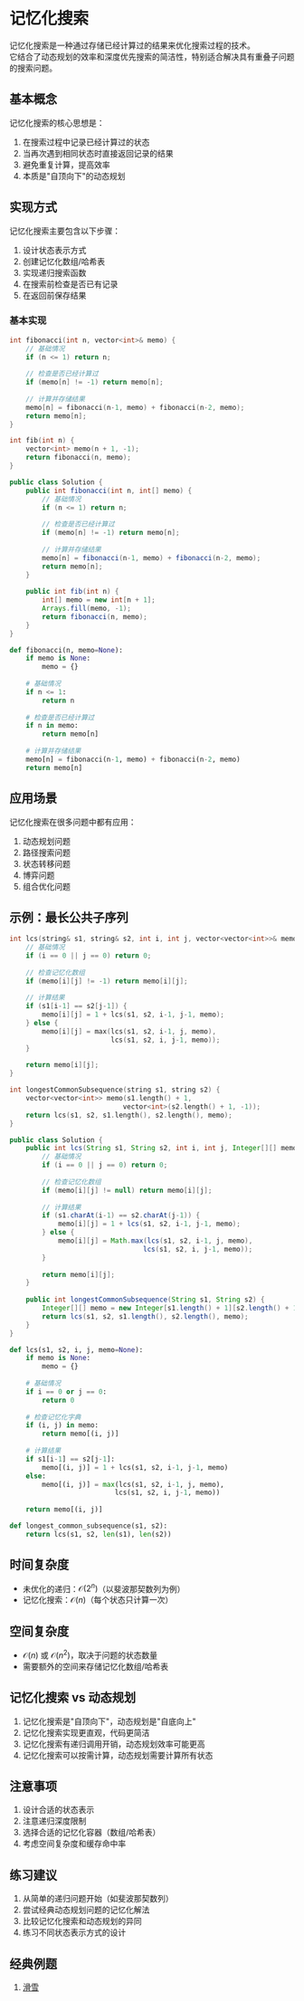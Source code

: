 # 记忆化搜索

记忆化搜索是一种通过存储已经计算过的结果来优化搜索过程的技术。  
它结合了动态规划的效率和深度优先搜索的简洁性，特别适合解决具有重叠子问题的搜索问题。

## 基本概念

记忆化搜索的核心思想是：
1. 在搜索过程中记录已经计算过的状态
2. 当再次遇到相同状态时直接返回记录的结果
3. 避免重复计算，提高效率
4. 本质是"自顶向下"的动态规划

## 实现方式

记忆化搜索主要包含以下步骤：
1. 设计状态表示方式
2. 创建记忆化数组/哈希表
3. 实现递归搜索函数
4. 在搜索前检查是否已有记录
5. 在返回前保存结果

### 基本实现

``` cpp []
int fibonacci(int n, vector<int>& memo) {
    // 基础情况
    if (n <= 1) return n;
    
    // 检查是否已经计算过
    if (memo[n] != -1) return memo[n];
    
    // 计算并存储结果
    memo[n] = fibonacci(n-1, memo) + fibonacci(n-2, memo);
    return memo[n];
}

int fib(int n) {
    vector<int> memo(n + 1, -1);
    return fibonacci(n, memo);
}
```

``` java []
public class Solution {
    public int fibonacci(int n, int[] memo) {
        // 基础情况
        if (n <= 1) return n;
        
        // 检查是否已经计算过
        if (memo[n] != -1) return memo[n];
        
        // 计算并存储结果
        memo[n] = fibonacci(n-1, memo) + fibonacci(n-2, memo);
        return memo[n];
    }
    
    public int fib(int n) {
        int[] memo = new int[n + 1];
        Arrays.fill(memo, -1);
        return fibonacci(n, memo);
    }
}
```

``` python []
def fibonacci(n, memo=None):
    if memo is None:
        memo = {}
    
    # 基础情况
    if n <= 1:
        return n
    
    # 检查是否已经计算过
    if n in memo:
        return memo[n]
    
    # 计算并存储结果
    memo[n] = fibonacci(n-1, memo) + fibonacci(n-2, memo)
    return memo[n]
```

## 应用场景

记忆化搜索在很多问题中都有应用：

1. 动态规划问题
2. 路径搜索问题
3. 状态转移问题
4. 博弈问题
5. 组合优化问题

## 示例：最长公共子序列

``` cpp []
int lcs(string& s1, string& s2, int i, int j, vector<vector<int>>& memo) {
    // 基础情况
    if (i == 0 || j == 0) return 0;
    
    // 检查记忆化数组
    if (memo[i][j] != -1) return memo[i][j];
    
    // 计算结果
    if (s1[i-1] == s2[j-1]) {
        memo[i][j] = 1 + lcs(s1, s2, i-1, j-1, memo);
    } else {
        memo[i][j] = max(lcs(s1, s2, i-1, j, memo), 
                         lcs(s1, s2, i, j-1, memo));
    }
    
    return memo[i][j];
}

int longestCommonSubsequence(string s1, string s2) {
    vector<vector<int>> memo(s1.length() + 1, 
                            vector<int>(s2.length() + 1, -1));
    return lcs(s1, s2, s1.length(), s2.length(), memo);
}
```

``` java []
public class Solution {
    public int lcs(String s1, String s2, int i, int j, Integer[][] memo) {
        // 基础情况
        if (i == 0 || j == 0) return 0;
        
        // 检查记忆化数组
        if (memo[i][j] != null) return memo[i][j];
        
        // 计算结果
        if (s1.charAt(i-1) == s2.charAt(j-1)) {
            memo[i][j] = 1 + lcs(s1, s2, i-1, j-1, memo);
        } else {
            memo[i][j] = Math.max(lcs(s1, s2, i-1, j, memo),
                                 lcs(s1, s2, i, j-1, memo));
        }
        
        return memo[i][j];
    }
    
    public int longestCommonSubsequence(String s1, String s2) {
        Integer[][] memo = new Integer[s1.length() + 1][s2.length() + 1];
        return lcs(s1, s2, s1.length(), s2.length(), memo);
    }
}
```

``` python []
def lcs(s1, s2, i, j, memo=None):
    if memo is None:
        memo = {}
    
    # 基础情况
    if i == 0 or j == 0:
        return 0
    
    # 检查记忆化字典
    if (i, j) in memo:
        return memo[(i, j)]
    
    # 计算结果
    if s1[i-1] == s2[j-1]:
        memo[(i, j)] = 1 + lcs(s1, s2, i-1, j-1, memo)
    else:
        memo[(i, j)] = max(lcs(s1, s2, i-1, j, memo),
                          lcs(s1, s2, i, j-1, memo))
    
    return memo[(i, j)]

def longest_common_subsequence(s1, s2):
    return lcs(s1, s2, len(s1), len(s2))
```

## 时间复杂度

- 未优化的递归：$\mathcal{O}(2^n)$（以斐波那契数列为例）
- 记忆化搜索：$\mathcal{O}(n)$（每个状态只计算一次）

## 空间复杂度

- $\mathcal{O}(n)$ 或 $\mathcal{O}(n^2)$，取决于问题的状态数量
- 需要额外的空间来存储记忆化数组/哈希表

## 记忆化搜索 vs 动态规划

1. 记忆化搜索是"自顶向下"，动态规划是"自底向上"
2. 记忆化搜索实现更直观，代码更简洁
3. 记忆化搜索有递归调用开销，动态规划效率可能更高
4. 记忆化搜索可以按需计算，动态规划需要计算所有状态

## 注意事项

1. 设计合适的状态表示
2. 注意递归深度限制
3. 选择合适的记忆化容器（数组/哈希表）
4. 考虑空间复杂度和缓存命中率

## 练习建议

1. 从简单的递归问题开始（如斐波那契数列）
2. 尝试经典动态规划问题的记忆化解法
3. 比较记忆化搜索和动态规划的异同
4. 练习不同状态表示方式的设计

## 经典例题

1. [滑雪](https://www.nowcoder.com/practice/36d613e0d7c84a9ba3af3ab0047a35e0)
